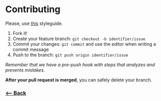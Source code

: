 # Contributing

Please, use [this](https://github.com/pagarme/git-style-guide) styleguide.

1. Fork it!
2. Create your feature branch: `git checkout -b identifier/issue`
3. Commit your changes: `git commit` and use the editor when writing a commit message
4. Push to the branch: `git push origin identifier/issue`

*Remember that we have a pre-push hook with steps that analyzes and prevents mistakes.*

**After your pull request is merged**, you can safely delete your branch.

### [<-- Back](https://github.com/tchaguitos/correios-services/)